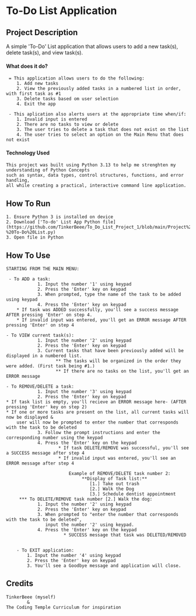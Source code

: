 # To-Do List Application

## Project Description
A simple 'To-Do' List application that allows users to add a new task(s), delete task(s), and view task(s). 

#### What does it do?
     = This application allows users to do the following:
        1. Add new tasks
        2. View the previously added tasks in a numbered list in order, with first task as #1
        3. Delete tasks based om user selection
        4. Exit the app    
        
     - This aplication also alerts users at the appropriate time when/if:
        1. Invalid input is entered
        2. There are no tasks to view or delete
        3. The user tries to delete a task that does not exist on the list 
        4. The user tries to select an option on the Main Menu that does not exist
    
#### Technology Used    
    This project was built using Python 3.13 to help me strenghten my understanding of Python Concepts 
    such as syntax, data types, control structures, functions, and error handling,
    all while creating a practical, interactive command line application.  
   

## How To Run
    1. Ensure Python 3 is installed on device
    2. Download ['To-do' List App Python file](https://github.com/TinkerBeee/To_Do_List_Project_1/blob/main/Project%201-%20To-Do%20List.py)
    3. Open file in Python

## How To Use
    
    STARTING FROM THE MAIN MENU: 
    
     - To ADD a task:
                1. Input the number '1' using keypad
                2. Press the 'Enter' key on keypad
                3. When prompted, type the name of the task to be added using keypad
                4. Press the 'Enter' key on keypad
        * If task was ADDED successfully, you'll see a success message AFTER pressing 'Enter' on step 4. 
        * If invalid input was entered, you'll get an ERROR message AFTER pressing 'Enter' on step 4
            
    - To VIEW current task(s): 
                1. Input the number '2' using keypad 
                2. Press the 'Enter' key on keypad
                3. Current tasks that have been previously added will be displayed in a numbered list. 
                       ** The tasks will be organized in the order they were added. (First task being #1.) 
                       ** If there are no tasks on the list, you'll get an ERROR message
               
    - To REMOVE/DELETE a task:
                1. Input the number '3' using keypad
                2. Press the 'Enter' key on keypad
    * If task list is empty, you'll recieve an ERROR message here- (AFTER pressing 'Enter' key on step 2)
    * If one or more tasks are present on the list, all current tasks will now be displayed &
        user will now be prompted to enter the number that corresponds with the task to be deleted 
                3. Follow the prompt instructions and enter the corresponding number using the keypad
                4. Press the 'Enter' key on the keypad
                        * If task DELETE/REMOVE was successful, you'll see a SUCCESS message after step 4
                        * If invalid input was entered, you'll see an ERROR message after step 4 
        
                            Example of REMOVE/DELETE task number 2: 
                                 **Display of Task list:** 
                                    [1.] Take out trash
                                    [2.] Walk the Dog
                                    [3.] Schedule dentist appointment   
         *** To DELETE/REMOVE task number [2.] Walk the dog:
                1. Input the number '2' using keypad 
                2. Press the 'Enter' key on keypad
                3. When prompted to "enter the number that corresponds with the task to be deleted", 
                   input the number '2' using keypad.  
                4. Press the 'Enter' key on the keypad
                          * SUCCESS message that task was DELETED/REMOVED  
                    

        - To EXIT application: 
            1. Input the number '4' using keypad
            2. Press the 'Enter' key on keypad
            3. You'll see a Goodbye message and application will close.

## Credits
    TinkerBeee (myself)
            &
    The Coding Temple Curriculum for inspiration 
                
                
                    
        
